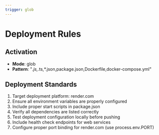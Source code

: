 ```yaml
---
trigger: glob
---
```


# Deployment Rules

## Activation
- **Mode**: glob
- **Pattern**: "*.js,*.ts,*.json,package.json,Dockerfile,docker-compose.yml"

## Deployment Standards
1. Target deployment platform: render.com
2. Ensure all environment variables are properly configured
3. Include proper start scripts in package.json
4. Verify all dependencies are listed correctly
5. Test deployment configuration locally before pushing
6. Include health check endpoints for web services
7. Configure proper port binding for render.com (use process.env.PORT)
